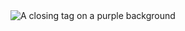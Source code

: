 <img src="https://media-exp1.licdn.com/dms/image/C4E16AQFQnw_OpzCkpg/profile-displaybackgroundimage-shrink_200_800/0/1624820418181?e=1630540800&v=beta&t=wR1GYj4PB7oAecCZw_e1f6hIreNFgVyxgroYqBkhvlk" alt="A closing tag on a purple background">
